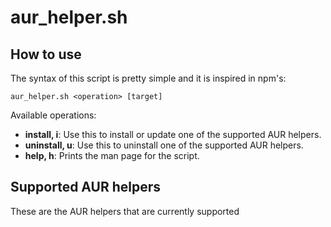 # aur_helper.sh

## How to use
The syntax of this script is pretty simple and it is inspired in npm's:

`aur_helper.sh <operation> [target]`

Available operations:
- **install, i**:  Use this to install or update one of the supported AUR helpers.
- **uninstall, u**:  Use this to uninstall one of the supported AUR helpers.
- **help, h**:  Prints the man page for the script.

## Supported AUR helpers
These are the AUR helpers that are currently supported 
<!--stackedit_data:
eyJoaXN0b3J5IjpbLTE2NDA0MTc3MjUsLTk1MTI2MDM0NCwxOT
M1NjI2NDcsMTgxNzk2NTA5NiwxNTEzMjg0MjcwXX0=
-->